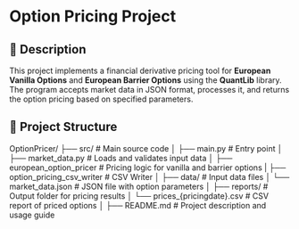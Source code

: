 # Option Pricing Project

## 🧠 Description
This project implements a financial derivative pricing tool for **European Vanilla Options** and **European Barrier Options** using the **QuantLib** library. The program accepts market data in JSON format, processes it, and returns the option pricing based on specified parameters.





## 📁 Project Structure
OptionPricer/
├── src/                           # Main source code
│   ├── main.py                    # Entry point
│   ├── market_data.py             # Loads and validates input data
│   ├── european_option_pricer     # Pricing logic for vanilla and barrier options
|   ├── option_pricing_csv_writer  # CSV Writer
│
├── data/                     # Input data files
│   └── market_data.json      # JSON file with option parameters
│
├── reports/                               # Output folder for pricing results
│   └── prices_{pricingdate}.csv           # CSV report of priced options
│
├── README.md                 # Project description and usage guide

